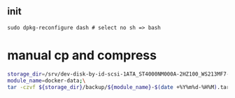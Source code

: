 ## init
```shell
sudo dpkg-reconfigure dash # select no sh => bash
```
# manual cp and compress
```bash
storage_dir=/srv/dev-disk-by-id-scsi-1ATA_ST4000NM000A-2HZ100_WS213MF7-part1/storage;\
module_name=docker-data;\
tar -czvf ${storage_dir}/backup/${module_name}-$(date +%Y%m%d-%H%M).tar.gz -C ${storage_dir} ${module_name}
```